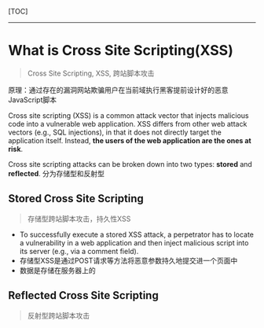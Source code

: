 [TOC]





---

# What is Cross Site Scripting(XSS)

> Cross Site Scripting, XSS, 跨站脚本攻击

原理：通过存在的漏洞网站欺骗用户在当前域执行黑客提前设计好的恶意JavaScript脚本

Cross site scripting (XSS) is a common attack vector that injects malicious code into a vulnerable web application. XSS differs from other web attack vectors (e.g., SQL injections), in that it does not directly target the application itself. Instead, **the users of the web application are the ones at risk**.

Cross site scripting attacks can be broken down into two types: **stored** and **reflected**. 分为存储型和反射型







## Stored Cross Site Scripting

> 存储型跨站脚本攻击，持久性XSS

- To successfully execute a stored XSS attack, a perpetrator has to locate a vulnerability in a web application and then inject malicious script into its server (e.g., via a comment field).
- 存储型XSS是通过POST请求等方法将恶意参数持久地提交进一个页面中
- 数据是存储在服务器上的









## Reflected Cross Site Scripting

> 反射型跨站脚本攻击





